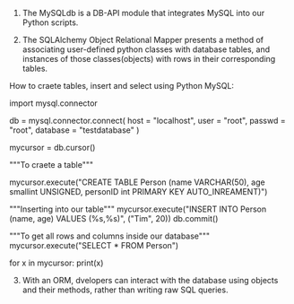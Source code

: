1. The MySQLdb is a DB-API module that integrates MySQL into our Python scripts.

2. The SQLAlchemy Object Relational Mapper presents a method of associating user-defined python classes with database tables, and instances of those classes(objects) with rows in their corresponding tables.

How to craete tables, insert and select using Python MySQL:

import mysql.connector

db = mysql.connector.connect(
    host = "localhost",
    user = "root",
    passwd = "root",
    database = "testdatabase"
    )

mycursor = db.cursor()

"""To craete a table"""

mycursor.execute("CREATE TABLE Person (name VARCHAR(50), age smallint UNSIGNED, personID int PRIMARY KEY AUTO_INREAMENT)")

"""Inserting into our table"""
mycursor.execute("INSERT INTO Person (name, age) VALUES (%s,%s)", ("Tim", 20))
db.commit()

"""To get all rows and columns inside our database"""
mycursor.execute("SELECT * FROM Person")

for x in mycursor:
    print(x)

3. With an ORM, dvelopers can interact with the database using objects and their methods, rather than writing raw SQL queries.
